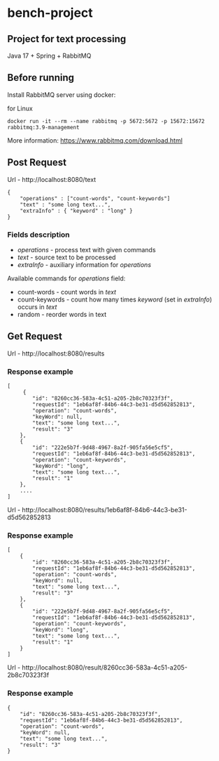 # bench-project

## Project for text processing

Java 17 + Spring + RabbitMQ

## Before running

Install RabbitMQ server using docker:

for Linux

```
docker run -it --rm --name rabbitmq -p 5672:5672 -p 15672:15672 rabbitmq:3.9-management
```

More information: https://www.rabbitmq.com/download.html

## Post Request

Url - http://localhost:8080/text

```
{
    "operations" : ["count-words", "count-keywords"]
    "text" : "some long text...",
    "extraInfo" : { "keyword" : "long" }
}
```

### Fields description

- _operations_ - process text with given commands
- _text_ - source text to be processed
- _extraInfo_ - auxiliary information for _operations_

Available commands for _operations_ field:

- count-words - count words in _text_
- count-keywords - count how many times _keyword_ (set in _extraInfo_) occurs in _text_
- random - reorder words in text

## Get Request

Url - http://localhost:8080/results

### Response example

```
[
     {
        "id": "8260cc36-583a-4c51-a205-2b8c70323f3f",
        "requestId": "1eb6af8f-84b6-44c3-be31-d5d562852813",
        "operation": "count-words",
        "keyWord": null,
        "text": "some long text...",
        "result": "3"
    },
    {
        "id": "222e5b7f-9d48-4967-8a2f-905fa56e5cf5",
        "requestId": "1eb6af8f-84b6-44c3-be31-d5d562852813",
        "operation": "count-keywords",
        "keyWord": "long",
        "text": "some long text...",
        "result": "1"
    },
    ....
]
```

Url - http://localhost:8080/results/1eb6af8f-84b6-44c3-be31-d5d562852813

### Response example

```
[
    {
        "id": "8260cc36-583a-4c51-a205-2b8c70323f3f",
        "requestId": "1eb6af8f-84b6-44c3-be31-d5d562852813",
        "operation": "count-words",
        "keyWord": null,
        "text": "some long text...",
        "result": "3"
    },
    {
        "id": "222e5b7f-9d48-4967-8a2f-905fa56e5cf5",
        "requestId": "1eb6af8f-84b6-44c3-be31-d5d562852813",
        "operation": "count-keywords",
        "keyWord": "long",
        "text": "some long text...",
        "result": "1"
    }
]
```

Url - http://localhost:8080/result/8260cc36-583a-4c51-a205-2b8c70323f3f

### Response example

```
{
    "id": "8260cc36-583a-4c51-a205-2b8c70323f3f",
    "requestId": "1eb6af8f-84b6-44c3-be31-d5d562852813",
    "operation": "count-words",
    "keyWord": null,
    "text": "some long text...",
    "result": "3"
}
```